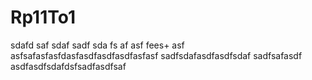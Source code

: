 # Rp11To1
sdafd
saf
sdaf
sadf
sda
fs
af
asf
fees+
asf
asfsafasfasfdasfasdfasdfasdfasfasf
sadfsdafasdfasdfsdaf sadfsafasdf
asdfasdfsdafdsfsadfasdfsaf
